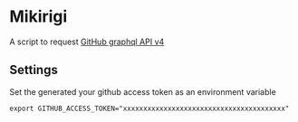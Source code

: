 # Mikirigi

A script to request [GitHub graphql API v4](https://developer.github.com/v4/)

## Settings

Set the generated your github access token as an environment variable

`export GITHUB_ACCESS_TOKEN="xxxxxxxxxxxxxxxxxxxxxxxxxxxxxxxxxxxxxxxx"`
